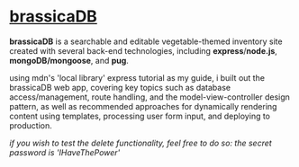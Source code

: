 # [brassicaDB](https://brassicadb.up.railway.app/inventory)

**brassicaDB** is a searchable and editable vegetable-themed inventory site created with several back-end technologies, including **express**/**node.js**, **mongoDB/mongoose**, and **pug**.

using mdn's 'local library' express tutorial as my guide, i built out the brassicaDB web app, covering key topics 
such as database access/management, route handling, and the model-view-controller design pattern, as well as recommended approaches for dynamically rendering content using templates, processing user form input, and deploying to production.

*if you wish to test the delete functionality, feel free to do so: the secret password is 'IHaveThePower'*